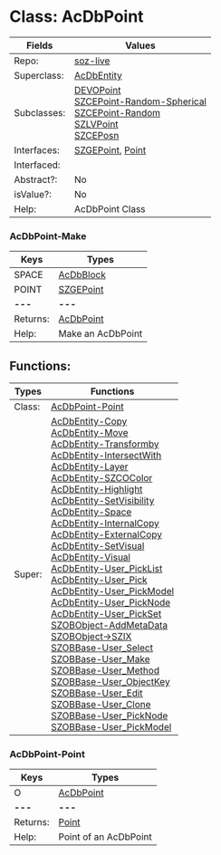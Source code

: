 
# Class:	AcDbPoint

| Fields | Values |
| --------- | --------- |
| Repo: | [soz-live](/repos/soz-live.html) |
| Superclass: | [AcDbEntity](AcDbEntity.html) |
| Subclasses: | [DEVOPoint](DEVOPoint.html) <br> [SZCEPoint-Random-Spherical](SZCEPoint-Random-Spherical.html) <br> [SZCEPoint-Random](SZCEPoint-Random.html) <br> [SZLVPoint](SZLVPoint.html) <br> [SZCEPosn](SZCEPosn.html) |
| Interfaces: | [SZGEPoint](SZGEPoint.html), [Point](Point.html) |
| Interfaced: |  |
| Abstract?: | No |
| isValue?: | No |
| Help: | AcDbPoint Class |

### AcDbPoint-Make

| Keys | Types |
| --------- | --------- |
| SPACE | [AcDbBlock](AcDbBlock.html) |
| POINT | [SZGEPoint](SZGEPoint.html) |
| **---** | **---** |
| Returns: | [AcDbPoint](AcDbPoint.html) |
| Help: | Make an AcDbPoint |


## Functions:

| Types | Functions |
| --------- | --------- |
| Class: | [AcDbPoint-Point](#AcDbPoint-Point) |
| Super: | [AcDbEntity-Copy](AcDbEntity.html) <br> [AcDbEntity-Move](AcDbEntity.html) <br> [AcDbEntity-Transformby](AcDbEntity.html) <br> [AcDbEntity-IntersectWith](AcDbEntity.html) <br> [AcDbEntity-Layer](AcDbEntity.html) <br> [AcDbEntity-SZCOColor](AcDbEntity.html) <br> [AcDbEntity-Highlight](AcDbEntity.html) <br> [AcDbEntity-SetVisibility](AcDbEntity.html) <br> [AcDbEntity-Space](AcDbEntity.html) <br> [AcDbEntity-InternalCopy](AcDbEntity.html) <br> [AcDbEntity-ExternalCopy](AcDbEntity.html) <br> [AcDbEntity-SetVisual](AcDbEntity.html) <br> [AcDbEntity-Visual](AcDbEntity.html) <br> [AcDbEntity-User_PickList](AcDbEntity.html) <br> [AcDbEntity-User_Pick](AcDbEntity.html) <br> [AcDbEntity-User_PickModel](AcDbEntity.html) <br> [AcDbEntity-User_PickNode](AcDbEntity.html) <br> [AcDbEntity-User_PickSet](AcDbEntity.html) <br> [SZOBObject-AddMetaData](SZOBObject.html) <br> [SZOBObject->SZIX](SZOBObject.html) <br> [SZOBBase-User_Select](SZOBBase.html) <br> [SZOBBase-User_Make](SZOBBase.html) <br> [SZOBBase-User_Method](SZOBBase.html) <br> [SZOBBase-User_ObjectKey](SZOBBase.html) <br> [SZOBBase-User_Edit](SZOBBase.html) <br> [SZOBBase-User_Clone](SZOBBase.html) <br> [SZOBBase-User_PickNode](SZOBBase.html) <br> [SZOBBase-User_PickModel](SZOBBase.html) |


### AcDbPoint-Point

| Keys | Types |
| --------- | --------- |
| O | [AcDbPoint](AcDbPoint.html) |
| **---** | **---** |
| Returns: | [Point](Point.html) |
| Help: | Point of an AcDbPoint |

